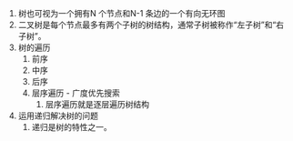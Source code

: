 1. 树也可视为一个拥有N 个节点和N-1 条边的一个有向无环图
2. 二叉树是每个节点最多有两个子树的树结构，通常子树被称作“左子树”和“右子树”。
3. 树的遍历
   1. 前序
   2. 中序
   3. 后序
   4. 层序遍历 - 广度优先搜索
      1. 层序遍历就是逐层遍历树结构
4. 运用递归解决树的问题
   1. 递归是树的特性之一。